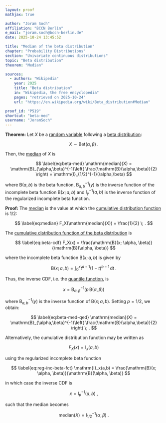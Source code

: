 ```yaml
---
layout: proof
mathjax: true

author: "Joram Soch"
affiliation: "BCCN Berlin"
e_mail: "joram.soch@bccn-berlin.de"
date: 2025-10-24 13:45:52

title: "Median of the beta distribution"
chapter: "Probability Distributions"
section: "Univariate continuous distributions"
topic: "Beta distribution"
theorem: "Median"

sources:
  - authors: "Wikipedia"
    year: 2025
    title: "Beta distribution"
    in: "Wikipedia, the free encyclopedia"
    pages: "retrieved on 2025-10-24"
    url: "https://en.wikipedia.org/wiki/Beta_distribution#Median"

proof_id: "P519"
shortcut: "beta-med"
username: "JoramSoch"
---
```



**Theorem:** Let $X$ be a [random variable](/D/rvar) following a [beta distribution](/D/beta):

$$ \label{eq:beta}
X \sim \mathrm{Bet}(\alpha, \beta) \; .
$$

Then, the [median](/D/med) of $X$ is

$$ \label{eq:beta-med}
\mathrm{median}(X) = \mathrm{B}_{\alpha,\beta}^{-1}\left( \frac{\mathrm{B}(\alpha,\beta)}{2} \right) = \mathrm{I}_{1/2}^{-1}(\alpha,\beta)
$$

where $\mathrm{B}(a,b)$ is the beta function, $\mathrm{B}_{a,b}^{-1}(y)$ is the inverse function of the incomplete beta function $\mathrm{B}(x; a, b)$ and $\mathrm{I}_y^{-1}(a,b)$ is the inverse function of the regularized incomplete beta function.


**Proof:** The [median](/D/med) is the value at which the [cumulative distribution function](/D/cdf) is $1/2$:

$$ \label{eq:median}
F_X(\mathrm{median}(X)) = \frac{1}{2} \; .
$$

The [cumulative distribution function of the beta distribution](/P/beta-cdf) is

$$ \label{eq:beta-cdf}
F_X(x) = \frac{\mathrm{B}(x; \alpha, \beta)}{\mathrm{B}(\alpha, \beta)}
$$

where the incomplete beta function $\mathrm{B}(x; a, b)$ is given by

$$ \label{eq:inc-beta-fct}
\mathrm{B}(x; a, b) = \int_0^x t^{a-1} (1-t)^{b-1} \, \mathrm{d}t \; .
$$

Thus, the inverse CDF, i.e. the [quantile function](/D/qf), is

$$ \label{eq:beta-cdf-inv}
x = \mathrm{B}_{\alpha,\beta}^{-1}(p \, \mathrm{B}(\alpha,\beta))
$$

where $\mathrm{B}_{a,b}^{-1}(y)$ is the inverse function of $\mathrm{B}(x; a, b)$. Setting $p = 1/2$, we obtain:

$$ \label{eq:beta-med-qed}
\mathrm{median}(X) = \mathrm{B}_{\alpha,\beta}^{-1}\left( \frac{\mathrm{B}(\alpha,\beta)}{2} \right) \; .
$$

Alternatively, the cumulative distribution function may be written as

$$ \label{eq:beta-cdf-alt}
F_X(x) = \mathrm{I}_x(a,b)
$$

using the regularized incomplete beta function

$$ \label{eq:reg-inc-beta-fct}
\mathrm{I}_x(a,b) = \frac{\mathrm{B}(x; \alpha, \beta)}{\mathrm{B}(\alpha, \beta)}
$$

in which case the inverse CDF is

$$ \label{eq:beta-cdf-inv-alt}
x = \mathrm{I}_p^{-1}(a,b) \; ,
$$

such that the median becomes

$$ \label{eq:beta-med-qed-alt}
\mathrm{median}(X) = \mathrm{I}_{1/2}^{-1}(\alpha,\beta) \; .
$$